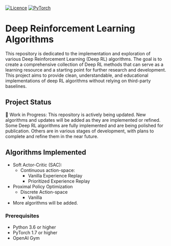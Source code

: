 [![Licence](https://img.shields.io/github/license/Ileriayo/markdown-badges?style=for-the-badge)](./LICENSE)
[![PyTorch](https://img.shields.io/badge/PyTorch-%23EE4C2C.svg?style=for-the-badge&logo=PyTorch&logoColor=white)](https://pytorch.org/)

# Deep Reinforcement Learning Algorithms
This repository is dedicated to the implementation and exploration of various Deep Reinforcement Learning (Deep RL) algorithms. The goal is to create a comprehensive collection of Deep RL methods that can serve as a learning resource and a starting point for further research and development. This project aims to provide clean, understandable, and educational implementations of deep RL algorithms without relying on third-party baselines.
## Project Status

🚧 Work in Progress: This repository is actively being updated. New algorithms and updates will be added as they are implemented or refined. Some Deep RL algorithms are fully implemented and are being polished for publication. Others are in various stages of development, with plans to complete and refine them in the near future.

## Algorithms Implemented

- Soft Actor-Critic (SAC):
    + Continuous action-space:
        * Vanilla Experience Replay
        * Prioritized Experience Replay
- Proximal Policy Optimization
     + Discrete Action-space
          * Vanilla
- More algorithms will be added.
### Prerequisites

- Python 3.6 or higher
- PyTorch 1.7 or higher
- OpenAI Gym
